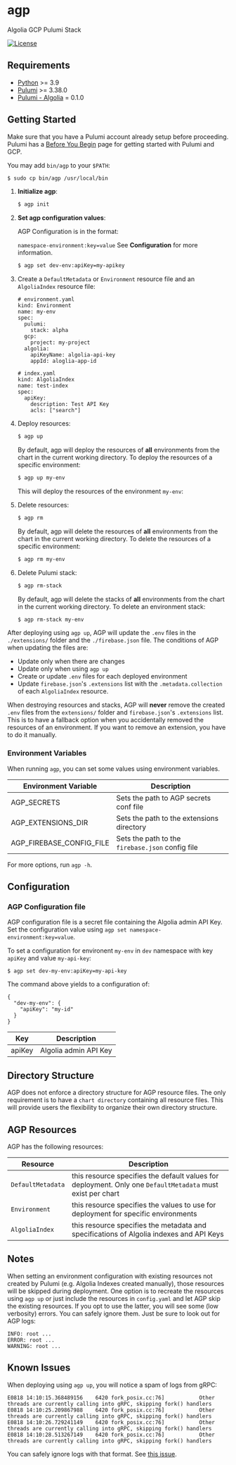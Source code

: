 # agp

Algolia GCP Pulumi Stack

[![License](https://img.shields.io/badge/License-Apache%202.0-blue.svg)](https://opensource.org/licenses/Apache-2.0)

## Requirements

- [Python](https://www.python.org/downloads) >= 3.9
- [Pulumi](https://www.pulumi.com/docs/get-started/install) >= 3.38.0
- [Pulumi - Algolia](https://pypi.org/project/sw-pulumi-algolia/) = 0.1.0

## Getting Started

Make sure that you have a Pulumi account already setup before proceeding. Pulumi has a
[Before You Begin](https://www.pulumi.com/docs/get-started/gcp/begin/) page for getting started with
Pulumi and GCP.

You may add ``bin/agp`` to your ``$PATH``:

   ```bash
   $ sudo cp bin/agp /usr/local/bin
   ```

1. **Initialize agp**:

   ```bash
   $ agp init
   ```

2. **Set agp configuration values**:

   AGP Configuration is in the format:

   ``namespace-environment:key=value``
   See **Configuration** for more information.

   ```bash
   $ agp set dev-env:apiKey=my-apikey
   ```

3. Create a ``DefaultMetadata`` or ``Environment`` resource file and an ``AlgoliaIndex`` resource file:

   ```
   # environment.yaml
   kind: Environment
   name: my-env
   spec:
     pulumi:
       stack: alpha
     gcp:
       project: my-project
     algolia:
       apiKeyName: algolia-api-key
       appId: aloglia-app-id

   # index.yaml
   kind: AlgoliaIndex
   name: test-index
   spec:
     apiKey:
       description: Test API Key
       acls: ["search"]
   ```

4. Deploy resources:

   ```bash
   $ agp up 
   ```
   By default, agp will deploy the resources of **all** environments from the chart in the current working directory.
   To deploy the resources of a specific environment:

   ```bash
   $ agp up my-env
   ```

   This will deploy the resources of the environment ``my-env``:

5. Delete resources:

   ```bash
   $ agp rm
   ```

   By default, agp will delete the resources of **all** environments from the chart in the current working directory.
   To delete the resources of a specific environment:

   ```bash
   $ agp rm my-env
   ```

6. Delete Pulumi stack:

   ```bash
   $ agp rm-stack
   ```

   By default, agp will delete the stacks of **all** environments from the chart in the current working directory.
   To delete an environment stack:

   ```bash
   $ agp rm-stack my-env
   ```

After deploying using ``agp up``, AGP will update the ``.env`` files in the ``./extensions/`` folder and the ``./firebase.json``
file. The conditions of AGP when updating the files are:

- Update only when there are changes
- Update only when using ``agp up``
- Create or update ``.env`` files for each deployed environment
- Update ``firebase.json``'s ``.extensions`` list with the ``.metadata.collection`` of each ``AlgoliaIndex`` resource.

When destroying resources and stacks, AGP will **never** remove the created ``.env`` files from the ``extensions/`` folder
and ``firebase.json``'s ``.extensions`` list. This is to have a fallback option when you accidentally removed the resources 
of an environment. If you want to remove an extension, you have to do it manually.

### Environment Variables

When running ``agp``, you can set some values using environment variables.

| Environment Variable | Description |
|----------------------|-------------|
| AGP_SECRETS | Sets the path to AGP secrets conf file |
| AGP_EXTENSIONS_DIR | Sets the path to the extensions directory |
| AGP_FIREBASE_CONFIG_FILE | Sets the path to the ``firebase.json`` config file |

For more options, run ``agp -h``.

## Configuration

### AGP Configuration file

AGP configuration file is a secret file containing the Algolia admin API Key.
Set the configuration value using ``agp set namespace-environment:key=value``.

To set a configuration for environent ``my-env`` in ``dev`` namespace with key ``apiKey`` and value ``my-api-key``:

    $ agp set dev-my-env:apiKey=my-api-key

The command above yields to a configuration of:

    {
      "dev-my-env": {
        "apiKey": "my-id"
      }
    }

| Key | Description |
|-----|-------------|
| apiKey | Algolia admin API Key |

## Directory Structure

AGP does not enforce a directory structure for AGP resource files. The only requirement is to have a ``chart directory`` containing
all resource files. This will provide users the flexibility to organize their own directory structure.

## AGP Resources

AGP has the following resources:

| Resource | Description |
|----------|-------------|
| ``DefaultMetadata`` | this resource specifies the default values for deployment. Only one ``DefaultMetadata`` must exist per chart |
| ``Environment`` | this resource specifies the values to use for deployment for specific environments |
| ``AlgoliaIndex`` | this resource specifies the metadata and specifications of Algolia indexes and API Keys |


## Notes

When setting an environment configuration with existing resources not created by Pulumi (e.g. Algolia Indexes created manually),
those resources will be skipped during deployment. One option is to recreate the resources using ``agp up`` or just include
the resources in ``config.yaml`` and let AGP skip the existing resources. If you opt to use the latter, you will see some
(low verbosity) errors. You can safely ignore them. Just be sure to look out for AGP logs:

    INFO: root ...
    ERROR: root ...
    WARNING: root ...

## Known Issues

When deploying using ``agp up``, you will notice a spam of logs from gRPC:

   ```
   E0818 14:10:15.368489156    6420 fork_posix.cc:76]           Other threads are currently calling into gRPC, skipping fork() handlers
   E0818 14:10:25.209867988    6420 fork_posix.cc:76]           Other threads are currently calling into gRPC, skipping fork() handlers
   E0818 14:10:26.729241149    6420 fork_posix.cc:76]           Other threads are currently calling into gRPC, skipping fork() handlers
   E0818 14:10:28.513267149    6420 fork_posix.cc:76]           Other threads are currently calling into gRPC, skipping fork() handlers
   ```

You can safely ignore logs with that format. See [this issue](https://github.com/pulumi/pulumi/issues/9110).
